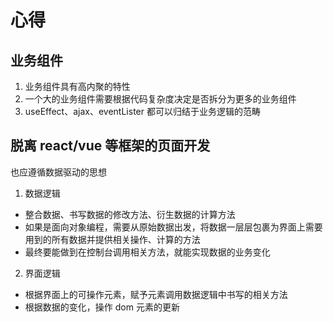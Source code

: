 # 心得

## 业务组件

1. 业务组件具有高内聚的特性
2. 一个大的业务组件需要根据代码复杂度决定是否拆分为更多的业务组件
3. useEffect、ajax、eventLister 都可以归结于业务逻辑的范畴

## 脱离 react/vue 等框架的页面开发

也应遵循数据驱动的思想

1. 数据逻辑

- 整合数据、书写数据的修改方法、衍生数据的计算方法
- 如果是面向对象编程，需要从原始数据出发，将数据一层层包裹为界面上需要用到的所有数据并提供相关操作、计算的方法
- 最终要能做到在控制台调用相关方法，就能实现数据的业务变化

2. 界面逻辑

- 根据界面上的可操作元素，赋予元素调用数据逻辑中书写的相关方法
- 根据数据的变化，操作 dom 元素的更新
